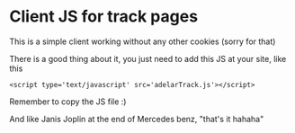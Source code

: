 # Client JS for track pages

This is a simple client working without any other cookies (sorry for that)

There is a good thing about it, you just need to add this JS at your site, like this
```
<script type='text/javascript' src='adelarTrack.js'></script>
```
Remember to copy the JS file :)

And like Janis Joplin at the end of Mercedes benz, "that's it hahaha"